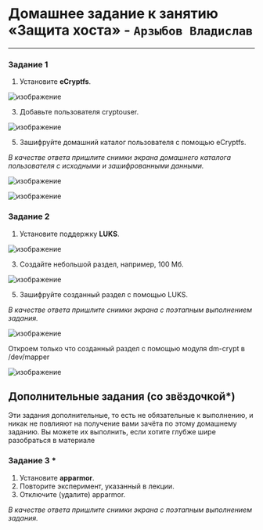 # Домашнее задание к занятию  «Защита хоста» - `Арзыбов Владислав`


------

### Задание 1

1. Установите **eCryptfs**.

![изображение](https://github.com/user-attachments/assets/207d62bd-a153-442b-ab42-80a5c0cbca8e)
   
3. Добавьте пользователя cryptouser.

![изображение](https://github.com/user-attachments/assets/009c6862-16c3-403c-a529-b35f600c1f70)

5. Зашифруйте домашний каталог пользователя с помощью eCryptfs.

*В качестве ответа  пришлите снимки экрана домашнего каталога пользователя с исходными и зашифрованными данными.*  

![изображение](https://github.com/user-attachments/assets/d875e4e1-6115-490b-9ece-a6fe297ce749)

![изображение](https://github.com/user-attachments/assets/05074789-213a-4ee2-9645-ed18b84a368b)



### Задание 2

1. Установите поддержку **LUKS**.

![изображение](https://github.com/user-attachments/assets/b2f1a859-23fd-45c2-bce5-eff346dbb86b)

3. Создайте небольшой раздел, например, 100 Мб.

![изображение](https://github.com/user-attachments/assets/f9100820-0334-4e74-8d15-fe53e9fcdbc7)
   
5. Зашифруйте созданный раздел с помощью LUKS.

*В качестве ответа пришлите снимки экрана с поэтапным выполнением задания.*

![изображение](https://github.com/user-attachments/assets/6f8c04fa-c7a6-467a-86a8-ad39d9a94c49)

Откроем только что созданный раздел с помощью модуля dm-crypt в /dev/mapper

![изображение](https://github.com/user-attachments/assets/3cee3657-2cba-4ccf-8227-0de788599e21)


## Дополнительные задания (со звёздочкой*)

Эти задания дополнительные, то есть не обязательные к выполнению, и никак не повлияют на получение вами зачёта по этому домашнему заданию. Вы можете их выполнить, если хотите глубже шире разобраться в материале

### Задание 3 *

1. Установите **apparmor**.
2. Повторите эксперимент, указанный в лекции.
3. Отключите (удалите) apparmor.


*В качестве ответа пришлите снимки экрана с поэтапным выполнением задания.*



